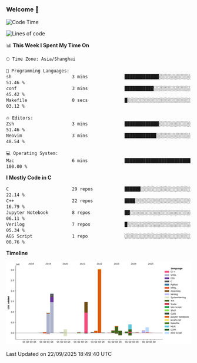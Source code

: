 ### Welcome 👋

<!--START_SECTION:waka-->
![Code Time](http://img.shields.io/badge/Code%20Time-2%2C131%20hrs%2035%20mins-blue)

![Lines of code](https://img.shields.io/badge/From%20Hello%20World%20I%27ve%20Written-9.1%20million%20lines%20of%20code-blue)

📊 **This Week I Spent My Time On** 

```text
🕑︎ Time Zone: Asia/Shanghai

💬 Programming Languages: 
sh                       3 mins              █████████████░░░░░░░░░░░░   51.46 % 
conf                     3 mins              ███████████░░░░░░░░░░░░░░   45.42 % 
Makefile                 0 secs              █░░░░░░░░░░░░░░░░░░░░░░░░   03.12 % 

🔥 Editors: 
Zsh                      3 mins              █████████████░░░░░░░░░░░░   51.46 % 
Neovim                   3 mins              ████████████░░░░░░░░░░░░░   48.54 % 

💻 Operating System: 
Mac                      6 mins              █████████████████████████   100.00 % 
```

**I Mostly Code in C** 

```text
C                        29 repos            ██████░░░░░░░░░░░░░░░░░░░   22.14 % 
C++                      22 repos            ████░░░░░░░░░░░░░░░░░░░░░   16.79 % 
Jupyter Notebook         8 repos             ██░░░░░░░░░░░░░░░░░░░░░░░   06.11 % 
Verilog                  7 repos             █░░░░░░░░░░░░░░░░░░░░░░░░   05.34 % 
AGS Script               1 repo              ░░░░░░░░░░░░░░░░░░░░░░░░░   00.76 % 
```



**Timeline**

![Lines of Code chart](https://raw.githubusercontent.com/Bohan-hu/Bohan-hu/master/assets/bar_graph.png)


 Last Updated on 22/09/2025 18:49:40 UTC
<!--END_SECTION:waka-->



